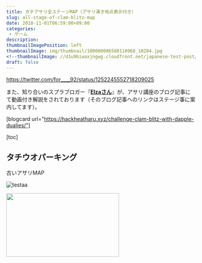 ```yaml
---
title: ガチアサリ全ステージMAP（アサリ湧き地点表示付き）
slug: all-stage-of-clam-blitz-map
date: 2018-11-01T06:59:00+09:00
categories: 
 - ゲーム
description: 
thumbnailImagePosition: left
thumbnailImage: img/thumbnail/100000086580110968_10204.jpg
<!--thumbnailImage: //d1u9biwaxjngwg.cloudfront.net/japanese-test-post/peak-140.jpg-->
draft: false
---
```


<!--more-->

https://twitter.com/for____92/status/1252245552718209025

また、知り合いのスプラブロガー『<a href="https://twitter.com/elza_let666"><strong>Elzaさん</strong></a>』が、アサリ講座のブログ記事にて動画付き解説をされております（そのブログ記事へのリンクはステージ事に案内してます）。

[blogcard url="https://hackheatharu.xyz/challenge-clam-blitz-with-dapple-dualies/"]


[toc]


<h2>タチウオパーキング</h2>

古いアサリMAP

![testaa](/img/MyGentleIcon.jpg)

<a href="https://hackheatharu.xyz/wp-content/uploads/2018/11/2018102308330400-C616B031331154665D639EF16DA76BC0.jpg"><img class="alignnone size-medium wp-image-1234" src="https://hackheatharu.xyz/wp-content/uploads/2018/11/2018102308330400-C616B031331154665D639EF16DA76BC0-300x169.jpg" alt="" width="300" height="169" /></a>

